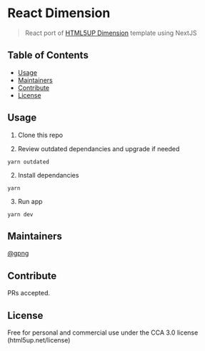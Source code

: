 # React Dimension

> React port of [HTML5UP Dimension](https://html5up.net/dimension) template using NextJS

## Table of Contents

- [Usage](#usage)
- [Maintainers](#maintainers)
- [Contribute](#contribute)
- [License](#license)

## Usage

1. Clone this repo

2. Review outdated dependancies and upgrade if needed

```
yarn outdated
```

2. Install dependancies

```
yarn
```

3. Run app

```
yarn dev
```

## Maintainers

[@gpng](https://github.com/gpng)

## Contribute

PRs accepted.

## License

Free for personal and commercial use under the CCA 3.0 license (html5up.net/license)
